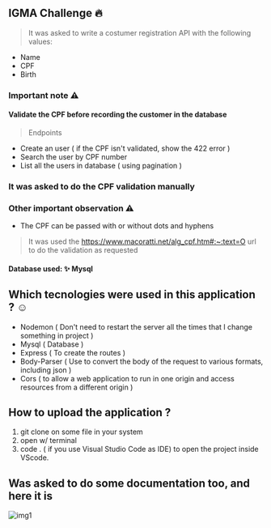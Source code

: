 ## IGMA Challenge 🔥

> It was asked to write a costumer registration API with the following values:

- Name
- CPF
- Birth

### Important note ⚠️

#### Validate the CPF before recording the customer in the database

> Endpoints

- Create an user ( if the CPF isn't validated, show the 422 error )
- Search the user by CPF number
- List all the users in database ( using pagination )

### It was asked to do the CPF validation manually

### Other important observation ⚠️

- The CPF can be passed with or without dots and hyphens

> It was used the https://www.macoratti.net/alg_cpf.htm#:~:text=O url to do the validation as requested

#### Database used: ✨ Mysql

## Which tecnologies were used in this application ? ☺️

- Nodemon ( Don't need to restart the server all the times that I change something in project )
- Mysql ( Database )
- Express ( To create the routes )
- Body-Parser ( Use to convert the body of the request to various formats, including json )
- Cors ( to allow a web application to run in one origin and access resources from a different origin )

## How to upload the application ?

1. git clone on some file in your system
2. open w/ terminal
3. code . ( if you use Visual Studio Code as IDE) to open the project inside VScode.

## Was asked to do some documentation too, and here it is

<img alt="img1" src="Igma-content.png"/>
